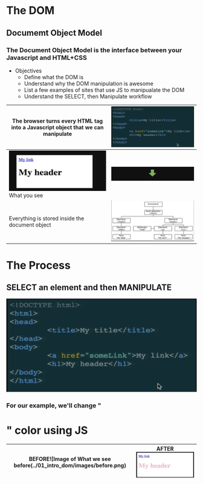 # The DOM
## Documemt Object Model
### The Document Object Model is the interface between your Javascript and HTML+CSS

* Objectives
  * Define what the DOM is 
  * Understand why the DOM manipulation is awesome
  * List a few examples of sites that use JS to manipualate the DOM
  * Understand the SELECT, then Manipulate workflow

The browser turns every HTML tag into a Javascript object that we can manipulate |![Image of HTML](../01_intro_dom/images/html.png)
-------------------------------------------------------------------------------- | -----------------------------------------------
![Image of What we see](../01_intro_dom/images/see.png) What you see | ![Image of Arrow](../01_intro_dom/images/arrow.png)
Everything is stored inside the document object | ![Image of DOM Chart](../01_intro_dom/images/dom1.png)

# The Process
## SELECT an element and then MANIPULATE
![Image of HTML](../01_intro_dom/images/html.png)
### For our example, we'll change "<h1>" color using JS

BEFORE![Image of What we see before(../01_intro_dom/images/before.png) | AFTER ![Image of what you see after JS changes](../01_intro_dom/images/after.png)
------------------------------------------------------------------- | ---------------------------------------------------------------------------------